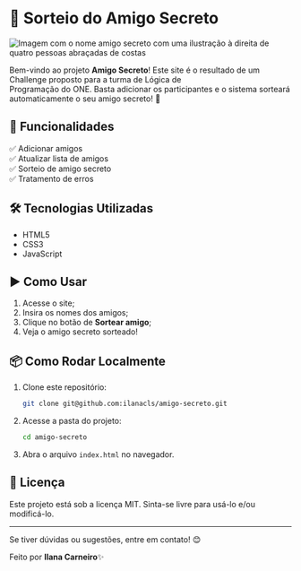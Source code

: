 # 🎲 Sorteio do Amigo Secreto

![Imagem com o nome amigo secreto com uma ilustração à direita de quatro pessoas abraçadas de costas](https://github.com/user-attachments/assets/cec6924e-24d9-4f15-a752-3b3498199057)


Bem-vindo ao projeto **Amigo Secreto**! Este site é o resultado de um Challenge proposto para a turma de Lógica de  
Programação do ONE. Basta adicionar os participantes e o sistema sorteará automaticamente o seu amigo secreto! 🎉

## 🚀 Funcionalidades

✅ Adicionar amigos  
✅ Atualizar lista de amigos  
✅ Sorteio de amigo secreto  
✅ Tratamento de erros  

## 🛠️ Tecnologias Utilizadas

- HTML5
- CSS3
- JavaScript

## ▶️ Como Usar

1. Acesse o site;
2. Insira os nomes dos amigos;
3. Clique no botão de **Sortear amigo**;
4. Veja o amigo secreto sorteado!

## 📦 Como Rodar Localmente

1. Clone este repositório:
   ```bash
   git clone git@github.com:ilanacls/amigo-secreto.git
   ```
2. Acesse a pasta do projeto:
   ```bash
   cd amigo-secreto
   ```
3. Abra o arquivo `index.html` no navegador.

## 📜 Licença

Este projeto está sob a licença MIT. Sinta-se livre para usá-lo e/ou modificá-lo.

---

Se tiver dúvidas ou sugestões, entre em contato! 😊

Feito por **Ilana Carneiro**✨

